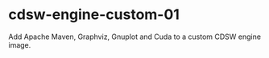 # cdsw-engine-custom-01 
Add Apache Maven, Graphviz, Gnuplot and Cuda to a custom CDSW engine image.
